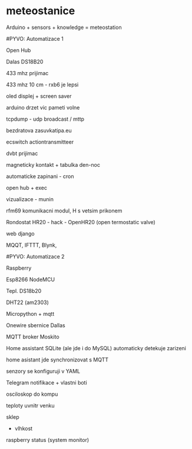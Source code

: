 # meteostanice

Arduino + sensors + knowledge = meteostation




#PYVO: Automatizace 1


Open Hub

Dalas DS18B20

433 mhz prijimac

433 mhz 10 cm - rxb6 je lepsi

oled displej + screen saver

arduino drzet vic pameti volne

tcpdump - udp broadcast / mttp

bezdratova zasuvkatipa.eu

ecswitch actiontransmitteer

dvbt prijimac

magneticky kontakt + tabulka den-noc

automaticke zapinani - cron

open hub + exec

vizualizace - munin

rfm69 komunikacni modul, H s vetsim prikonem


Rondostat HR20 - hack - OpenHR20 (open termostatic valve)

web django

MQQT, IFTTT, Blynk,


#PYVO: Automatizace 2

Raspberry

Esp8266 NodeMCU

Tepl. DS18b20

DHT22 (am2303)

Micropython + mqtt

Onewire sbernice Dallas

MQTT broker Moskito

Home assistant SQLite (ale jde i do MySQL) automaticky detekuje zarizeni

home asistant jde synchronizovat s MQTT

senzory se konfiguruji v YAML

Telegram notifikace + vlastni boti

osciloskop do kompu

teploty uvnitr venku

sklep

+ vlhkost

raspberry status (system monitor)

